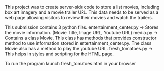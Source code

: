 This project was to create server-side code to store a list movies, including box art imagery and a movie trailer URL. This data needs to be served as a web page allowing visitors to review their movies and watch the trailers.

This submission contains 3 python files. entertainment_center.py -> Stores the movie information. (Movie Title, Image URL, Youtube URL) media.py -> Contains a class Movie. This class has methods that provides constructor method to use information stored in entertainment_center.py. The class Movie also has a method to play the youtube URL. fresh_tomatoes.py -> This helps in styles and scripting for the HTML page.

To run the program launch fresh_tomatoes.html in your browser